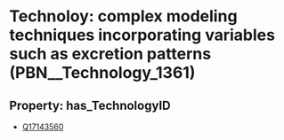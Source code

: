 # Technoloy: __complex modeling techniques incorporating variables such as excretion patterns__ (PBN__Technology_1361)

## Property: has_TechnologyID

* [Q17143560](Q17143560)

